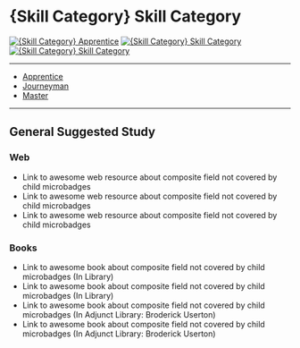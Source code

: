 # {Skill Category} Skill Category

[![{Skill Category} Apprentice](http://familysearch.org/badge.png "{Skill Category} Apprentice")](apprentice.md)
[![{Skill Category} Skill Category](http://familysearch.org/badge.png "{Skill Category} Skill Category")](journeyman.md)
[![{Skill Category} Skill Category](http://familysearch.org/badge.png "{Skill Category} Skill Category")](master.md)

-----

- [Apprentice](apprentice.md)
- [Journeyman](journeyman.md)
- [Master](master.md)

-----

## General Suggested Study

### Web
- Link to awesome web resource about composite field not covered by child microbadges
- Link to awesome web resource about composite field not covered by child microbadges
- Link to awesome web resource about composite field not covered by child microbadges

### Books
- Link to awesome book about composite field not covered by child microbadges (In Library)
- Link to awesome book about composite field not covered by child microbadges (In Library)
- Link to awesome book about composite field not covered by child microbadges (In Adjunct Library: Broderick Userton)
- Link to awesome book about composite field not covered by child microbadges (In Adjunct Library: Broderick Userton)
